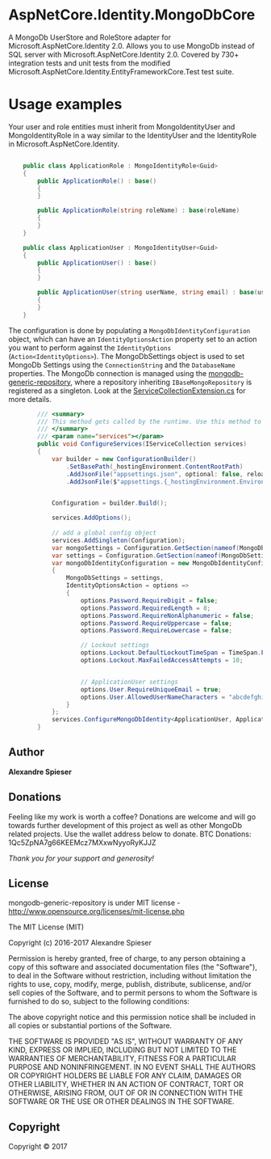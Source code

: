 # AspNetCore.Identity.MongoDbCore
A MongoDb UserStore and RoleStore adapter for Microsoft.AspNetCore.Identity 2.0.
Allows you to use MongoDb instead of SQL server with Microsoft.AspNetCore.Identity 2.0.
Covered by 730+ integration tests and unit tests from the modified Microsoft.AspNetCore.Identity.EntityFrameworkCore.Test test suite.

# Usage examples

Your user and role entities must inherit from MongoIdentityUser<Guid> and MongoIdentityRole<TKey> in a way similar to the IdentityUser<TKey> and the IdentityRole<TKey> in Microsoft.AspNetCore.Identity.

```csharp

	public class ApplicationRole : MongoIdentityRole<Guid>
	{
		public ApplicationRole() : base()
		{
		}

		public ApplicationRole(string roleName) : base(roleName)
		{
		}
	}

	public class ApplicationUser : MongoIdentityUser<Guid>
	{
		public ApplicationUser() : base()
		{
		}

		public ApplicationUser(string userName, string email) : base(userName, email)
		{
		}
	}
```
The configuration is done by populating a `MongoDbIdentityConfiguration` object, which can have an `IdentityOptionsAction` property set to an action you want to perform against the `IdentityOptions` (`Action<IdentityOptions>`).
The MongoDbSettings object is used to set MongoDb Settings using the `ConnectionString` and the `DatabaseName` properties.
The MongoDb connection is managed using the [mongodb-generic-repository](https://github.com/alexandre-spieser/mongodb-generic-repository), where a repository inheriting `IBaseMongoRepository` is registered as a singleton. Look at the [ServiceCollectionExtension.cs](https://github.com/alexandre-spieser/AspNetCore.Identity.MongoDbCore/blob/master/src/Extensions/ServiceCollectionExtension.cs) for more details.

```csharp
        /// <summary>
        /// This method gets called by the runtime. Use this method to add services to the container.
        /// </summary>
        /// <param name="services"></param>
        public void ConfigureServices(IServiceCollection services)
        {
            var builder = new ConfigurationBuilder()
                .SetBasePath(_hostingEnvironment.ContentRootPath)
                .AddJsonFile("appsettings.json", optional: false, reloadOnChange: true)
                .AddJsonFile($"appsettings.{_hostingEnvironment.EnvironmentName}.json", optional: true);


            Configuration = builder.Build();

            services.AddOptions();
			
            // add a global config object
            services.AddSingleton(Configuration);
            var mongoSettings = Configuration.GetSection(nameof(MongoDbSettings));
            var settings = Configuration.GetSection(nameof(MongoDbSettings)).Get<MongoDbSettings>();
            var mongoDbIdentityConfiguration = new MongoDbIdentityConfiguration
            {
                MongoDbSettings = settings,
                IdentityOptionsAction = options =>
                {
                    options.Password.RequireDigit = false;
                    options.Password.RequiredLength = 8;
                    options.Password.RequireNonAlphanumeric = false;
                    options.Password.RequireUppercase = false;
                    options.Password.RequireLowercase = false;

                    // Lockout settings
                    options.Lockout.DefaultLockoutTimeSpan = TimeSpan.FromMinutes(30);
                    options.Lockout.MaxFailedAccessAttempts = 10;


                    // ApplicationUser settings
                    options.User.RequireUniqueEmail = true;
                    options.User.AllowedUserNameCharacters = "abcdefghijklmnopqrstuvwxyzABCDEFGHIJKLMNOPQRSTUVWXYZ0123456789@.-_";
                }
            };
            services.ConfigureMongoDbIdentity<ApplicationUser, ApplicationRole, Guid>(mongoDbIdentityConfiguration);
        }
```

## Author
**Alexandre Spieser**

## Donations
Feeling like my work is worth a coffee? 
Donations are welcome and will go towards further development of this project as well as other MongoDb related projects. Use the wallet address below to donate.
BTC Donations: 1Qc5ZpNA7g66KEEMcz7MXxwNyyoRyKJJZ

*Thank you for your support and generosity!*

## License
mongodb-generic-repository is under MIT license - http://www.opensource.org/licenses/mit-license.php

The MIT License (MIT)

Copyright (c) 2016-2017 Alexandre Spieser

Permission is hereby granted, free of charge, to any person obtaining a copy
of this software and associated documentation files (the "Software"), to deal
in the Software without restriction, including without limitation the rights
to use, copy, modify, merge, publish, distribute, sublicense, and/or sell
copies of the Software, and to permit persons to whom the Software is
furnished to do so, subject to the following conditions:

The above copyright notice and this permission notice shall be included in
all copies or substantial portions of the Software.

THE SOFTWARE IS PROVIDED "AS IS", WITHOUT WARRANTY OF ANY KIND, EXPRESS OR
IMPLIED, INCLUDING BUT NOT LIMITED TO THE WARRANTIES OF MERCHANTABILITY,
FITNESS FOR A PARTICULAR PURPOSE AND NONINFRINGEMENT. IN NO EVENT SHALL THE
AUTHORS OR COPYRIGHT HOLDERS BE LIABLE FOR ANY CLAIM, DAMAGES OR OTHER
LIABILITY, WHETHER IN AN ACTION OF CONTRACT, TORT OR OTHERWISE, ARISING FROM,
OUT OF OR IN CONNECTION WITH THE SOFTWARE OR THE USE OR OTHER DEALINGS IN
THE SOFTWARE.

## Copyright
Copyright © 2017

